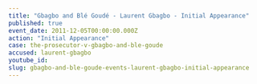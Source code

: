 ```yaml
---
title: "Gbagbo and Blé Goudé - Laurent Gbagbo - Initial Appearance"
published: true
event_date: 2011-12-05T00:00:00.000Z
action: "Initial Appearance"
case: the-prosecutor-v-gbagbo-and-ble-goude
accused: laurent-gbagbo
youtube_id:
slug: gbagbo-and-ble-goude-events-laurent-gbagbo-initial-appearance
---
```

